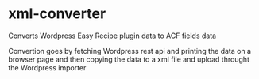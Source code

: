 # xml-converter
Converts Wordpress Easy Recipe plugin data to ACF fields data

Convertion goes by fetching Wordpress rest api and printing the data on a browser page and then copying the data to a xml file
and upload throught the Wordpress importer
